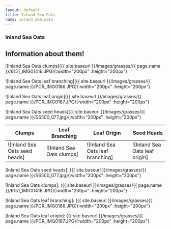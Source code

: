 ```yaml
---
layout: default
title: Inland Sea Oats
name: inland_sea_oats
---
```

### Inland Sea Oats

## Information about them!


![Inland Sea Oats clumps]({{ site.baseurl }}/images/grasses/{{ page.name }}/6151_IMG01416.JPG){:width="200px" :height="200px"}

![Inland Sea Oats leaf branching]({{ site.baseurl }}/images/grasses/{{ page.name }}/PCR_IMG0186.JPG){:width="200px" :height="200px"}

![Inland Sea Oats leaf origin]({{ site.baseurl }}/images/grasses/{{ page.name }}/PCR_IMG0187.JPG){:width="200px" :height="200px"}

![Inland Sea Oats seed heads]({{ site.baseurl }}/images/grasses/{{ page.name }}/SS500_077.jpg){:width="200px" :height="200px"}

Clumps | Leaf Branching | Leaf Origin |Seed Heads
--- | --- | --- | ---
![Inland Sea Oats seed heads] | ![Inland Sea Oats clumps] | ![Inland Sea Oats leaf branching] | ![Inland Sea Oats leaf origin]


[Inland Sea Oats seed heads]: ({{ site.baseurl }}/images/grasses/{{ page.name }}/SS500_077.jpg){:width="200px" :height="200px"}

[Inland Sea Oats clumps]: ({{ site.baseurl }}/images/grasses/{{ page.name }}/6151_IMG01416.JPG){:width="200px" :height="200px"}

[Inland Sea Oats leaf branching]: ({{ site.baseurl }}/images/grasses/{{ page.name }}/PCR_IMG0186.JPG){:width="200px" :height="200px"}

[Inland Sea Oats leaf origin]: ({{ site.baseurl }}/images/grasses/{{ page.name }}/PCR_IMG0187.JPG){:width="200px" :height="200px"}
